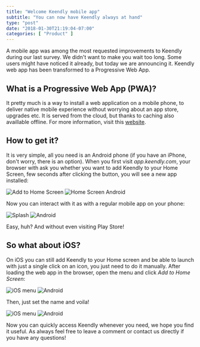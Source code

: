 ```yaml
---
title: "Welcome Keendly mobile app"
subtitle: "You can now have Keendly always at hand"
type: "post"
date: "2018-01-30T21:19:04-07:00"
categories: [ "Product" ]
---
```


A mobile app was among the most requested improvements to Keendly during our last survey. We didn't want to make you wait too long. Some users might have noticed it already, but today we are announcing it. Keendly web app has been transformed to a Progressive Web App.


What is a Progressive Web App (PWA)? 
---------------

It pretty much is a way to install a web application on a mobile phone, to deliver native mobile experience without worrying about an app store, upgrades etc. It is served from the cloud, but thanks to caching also availlable offline. For more information, visit this [website](https://developers.google.com/web/progressive-web-apps/).

How to get it?
-------------
It is very simple, all you need is an Android phone (if you have an iPhone, don't worry, there is an option). When you first visit _app.keendly.com_, your browser with ask you whether you want to add Keendly to your Home Screen, few seconds after clicking the button, you will see a new app installed:

![Add to Home Screen](/img/mobile-app/add_to_home_android.png) ![Home Screen Android](/img/mobile-app/home_android.png)

Now you can interact with it as with a regular mobile app on your phone:

![Splash](/img/mobile-app/splash.png) ![Android](/img/mobile-app/android.png)

Easy, huh? And without even visiting Play Store!


So what about iOS?
------------------

On iOS you can still add Keendly to your Home screen and be able to launch with just a single click on an icon, you just need to do it manually. After loading the web app in the browser, open the menu and click _Add to Home Screen_:

![iOS menu](/img/mobile-app/ios_menu.png) ![Android](/img/mobile-app/ios_add.png)

Then, just set the name and voila!

![iOS menu](/img/mobile-app/ios_name.png) ![Android](/img/mobile-app/ios.png)



Now you can quickly access Keendly whenever you need, we hope you find it useful. As always feel free to leave a comment or contact us directly if you have any questions!

